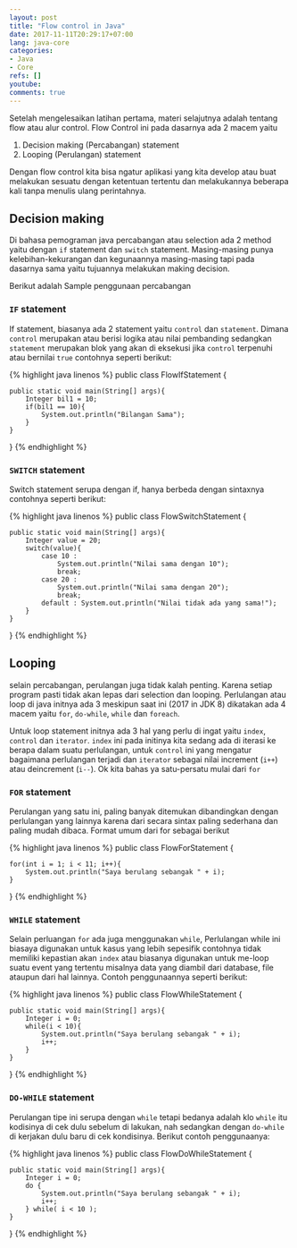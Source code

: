 ```yaml
---
layout: post
title: "Flow control in Java"
date: 2017-11-11T20:29:17+07:00
lang: java-core
categories:
- Java
- Core
refs: []
youtube: 
comments: true
---
```


Setelah mengelesaikan latihan pertama, materi selajutnya adalah tentang flow atau alur control. Flow Control ini pada dasarnya ada 2 macem yaitu

1. Decision making (Percabangan) statement
2. Looping (Perulangan) statement

Dengan flow control kita bisa ngatur aplikasi yang kita develop atau buat melakukan sesuatu dengan ketentuan tertentu dan melakukannya beberapa kali tanpa menulis ulang perintahnya.

## Decision making

Di bahasa pemograman java percabangan atau selection ada 2 method yaitu dengan `if` statement dan `switch` statement. Masing-masing punya kelebihan-kekurangan dan kegunaannya masing-masing tapi pada dasarnya sama yaitu tujuannya melakukan making decision.

Berikut adalah Sample penggunaan percabangan

### `IF` statement

If statement, biasanya ada 2 statement yaitu `control` dan `statement`. Dimana `control` merupakan atau berisi logika atau nilai pembanding sedangkan `statement` merupakan blok yang akan di eksekusi jika `control` terpenuhi atau bernilai `true` contohnya seperti berikut:

{% highlight java linenos %}
public class FlowIfStatement {

    public static void main(String[] args){
        Integer bil1 = 10;
        if(bil1 == 10){
            System.out.println("Bilangan Sama");
        }
    }
}
{% endhighlight %}

### `SWITCH` statement

Switch statement serupa dengan if, hanya berbeda dengan sintaxnya contohnya seperti berikut:

{% highlight java linenos %}
public class FlowSwitchStatement {
    
    public static void main(String[] args){
        Integer value = 20;
        switch(value){
            case 10 : 
                System.out.println("Nilai sama dengan 10");
                break;
            case 20 :
                System.out.println("Nilai sama dengan 20");
                break;
            default : System.out.println("Nilai tidak ada yang sama!");
        }
    }
}
{% endhighlight %}

## Looping

selain percabangan, perulangan juga tidak kalah penting. Karena setiap program pasti tidak akan lepas dari selection dan looping. Perlulangan atau loop di java initnya ada 3 meskipun saat ini (2017 in JDK 8) dikatakan ada 4 macem yaitu `for`, `do-while`, `while` dan `foreach`. 

Untuk loop statement initnya ada 3 hal yang perlu di ingat yaitu `index`, `control` dan `iterator`. `index` ini pada initinya kita sedang ada di iterasi ke berapa dalam suatu perlulangan, untuk `control` ini yang mengatur bagaimana perlulangan terjadi dan `iterator` sebagai nilai increment (`i++`) atau deincrement (`i--`). Ok kita bahas ya satu-persatu mulai dari `for`

### `FOR` statement

Perulangan yang satu ini, paling banyak ditemukan dibandingkan dengan perlulangan yang lainnya karena dari secara sintax paling sederhana dan paling mudah dibaca. Format umum dari for sebagai berikut 

{% highlight java linenos %}
public class FlowForStatement {

    for(int i = 1; i < 11; i++){
        System.out.println("Saya berulang sebangak " + i);
    }
}
{% endhighlight %}

### `WHILE` statement

Selain perluangan `for` ada juga menggunakan `while`, Perlulangan while ini biasaya digunakan untuk kasus yang lebih sepesifik contohnya tidak memiliki kepastian akan `index` atau biasanya digunakan untuk me-loop suatu event yang tertentu misalnya data yang diambil dari database, file ataupun dari hal lainnya. Contoh penggunaannya seperti berikut:

{% highlight java linenos %}
public class FlowWhileStatement {

    public static void main(String[] args){
        Integer i = 0;
        while(i < 10){
            System.out.println("Saya berulang sebangak " + i);
            i++;
        }
    }
}
{% endhighlight %}

### `DO-WHILE` statement

Perulangan tipe ini serupa dengan `while` tetapi bedanya adalah klo `while` itu kodisinya di cek dulu sebelum di lakukan, nah sedangkan dengan `do-while` di kerjakan dulu baru di cek kondisinya. Berikut contoh penggunaanya:

{% highlight java linenos %}
public class FlowDoWhileStatement {

    public static void main(String[] args){
        Integer i = 0;
        do {
            System.out.println("Saya berulang sebangak " + i);
            i++;
        } while( i < 10 );
    }
}
{% endhighlight %}
